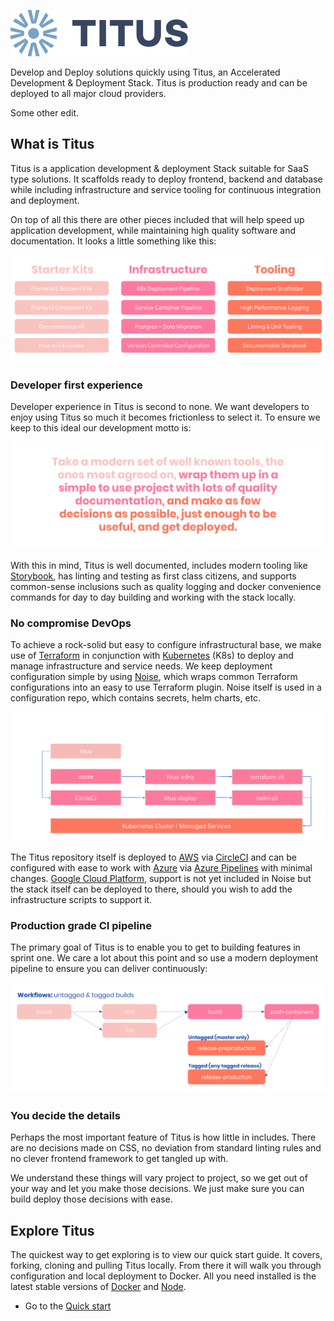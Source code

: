 ![logo]

Develop and Deploy solutions quickly using Titus, an Accelerated Development & Deployment Stack. Titus is production ready and can be deployed to all major cloud providers.

Some other edit.

## What is Titus
Titus is a application development & deployment Stack suitable for SaaS type solutions. It scaffolds ready to deploy frontend, backend and database while including infrastructure and service tooling for continuous integration and deployment.

On top of all this there are other pieces included that will help speed up application development, while maintaining high quality software and documentation. It looks a little something like this:

![titus-feature-overview]

### Developer first experience
Developer experience in Titus is second to none. We want developers to enjoy using Titus so much it becomes frictionless to select it. To ensure we keep to this ideal our development motto is:

![titus-developer-statement]

With this in mind, Titus is well documented, includes modern tooling like [Storybook], has linting and testing as first class citizens, and supports common-sense inclusions such as quality logging and docker convenience commands for day to day building and working with the stack locally.

### No compromise DevOps
To achieve a rock-solid but easy to configure infrastructural base, we make use of [Terraform] in conjunction with [Kubernetes] (K8s) to deploy and manage infrastructure and service needs. We keep deployment configuration simple by using [Noise], which wraps common Terraform configurations into an easy to use Terraform plugin. Noise itself is used in a configuration repo, which contains secrets, helm charts, etc.

![titus-pipeline]

The Titus repository itself is deployed to [AWS] via [CircleCI] and can be configured with ease to work with [Azure] via [Azure Pipelines] with minimal changes. [Google Cloud Platform][GCP], support is not yet included in Noise but the stack itself can be deployed to there, should you wish to add the infrastructure scripts to support it.

### Production grade CI pipeline
The primary goal of Titus is to enable you to get to building features in sprint one. We care a lot about this point and so use a modern deployment pipeline to ensure you can deliver continuously:

![titus-ci-pipeline]

### You decide the details
Perhaps the most important feature of Titus is how little in includes. There are no decisions made on CSS, no deviation from standard linting rules and no clever frontend framework to get tangled up with.

We understand these things will vary project to project, so we get out of your way and let you make those decisions. We just make sure you can build deploy those decisions with ease.

## Explore Titus
The quickest way to get exploring is to view our quick start guide. It covers, forking, cloning and pulling Titus locally. From there it will walk you through configuration and local deployment to Docker. All you need installed is the latest stable versions of [Docker] and [Node].

- Go to the [Quick start]


<!-- External Links -->
[Noise]: https://nearform.github.io/noise
[titus-noise-cli]: https://github.com/nearform/titus-noise-cli
[CircleCI]: https://circleci.com/product/#features
[Storybook]: https://storybook.js.org/
[Terraform]: https://www.terraform.io/
[Kubernetes]:  https://kubernetes.io/
[Docker]: https://www.docker.com/
[Node]: https://nodejs.org/en/
[AWS]: https://aws.amazon.com/
[Azure]: https://azure.microsoft.com
[Azure Pipelines]: https://azure.microsoft.com/en-us/services/devops/pipelines/
[GCP]: https://cloud.google.com/

<!-- Internal Links -->
[Quick start]: quick-start/

<!-- Images -->
[logo]: img/Accel_Logo_Titus.svg#logo
[titus-feature-overview]: img/titus-feature-overview.svg
[titus-deployment-workflow]: img/titus-deployment-workflow.svg
[titus-developer-statement]: img/titus-developer-statement.svg
[titus-ci-pipeline]: img/titus-ci-pipeline.svg
[titus-pipeline]: img/titus-pipeline.svg
